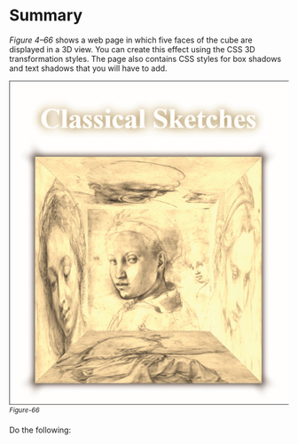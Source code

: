 # Summary

*Figure 4–66* shows a web page in which five faces of the cube are displayed in a 3D view. You can create this effect using the CSS 3D transformation styles. The page also contains CSS styles for box shadows and text shadows that you will have to add.

![A webpage displays an image titled “Classical Sketches.” The image shows the inner surface of a cube on which five sketches are displayed with one sketch each on the back, top, bottom, left and right faces. ](../assets/zTAkG16TgSBYlgdwvche.png)
<sup>*Figure-66*</sup>

Do the following:
